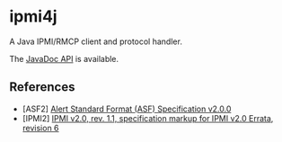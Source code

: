 ipmi4j
======

A Java IPMI/RMCP client and protocol handler.

The [JavaDoc API](http://shevek.github.io/ipmi4j/docs/javadoc/)
is available.

References
----------

* [ASF2] [Alert Standard Format (ASF) Specification v2.0.0](http://www.dmtf.org/standards/asf)
* [IPMI2] [IPMI v2.0, rev. 1.1, specification markup for IPMI v2.0 Errata, revision 6](http://www.intel.com/content/www/us/en/servers/ipmi/ipmi-specifications.html)

